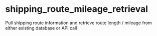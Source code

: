 # shipping_route_mileage_retrieval
Pull shipping route information and retrieve route length / mileage from either existing database or API call
